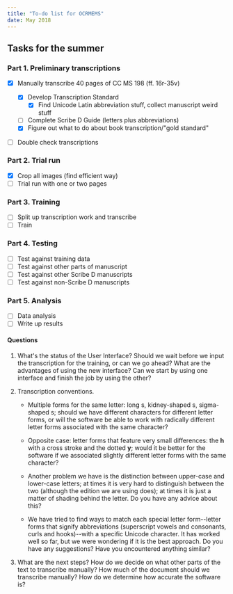 ```yaml
---
title: "To-do list for OCRMEMS"
date: May 2018
---
```


## Tasks for the summer

### Part 1. Preliminary transcriptions

- [x] Manually transcribe 40 pages of CC MS 198 (ff. 16r-35v)

    - [x] Develop Transcription Standard
        - [x] Find Unicode Latin abbreviation stuff, collect manuscript weird stuff
    - [ ] Complete Scribe D Guide (letters plus abbreviations)
    - [x] Figure out what to do about book transcription/"gold standard"

- [ ] Double check transcriptions

### Part 2. Trial run

- [X] Crop all images (find efficient way)
- [ ] Trial run with one or two pages

### Part 3. Training

- [ ] Split up transcription work and transcribe
- [ ] Train

### Part 4. Testing

- [ ] Test against training data
- [ ] Test against other parts of manuscript
- [ ] Test against other Scribe D manuscripts
- [ ] Test against non-Scribe D manuscripts

### Part 5. Analysis

- [ ] Data analysis
- [ ] Write up results

#### Questions

1. What's the status of the User Interface? Should we wait before we input the transcription for the training, or can we go ahead? What are the advantages of using the new interface? Can we start by using one interface and finish the job by using the other?

2. Transcription conventions.

    - Multiple forms for the same letter: long s, kidney-shaped s, sigma-shaped s; should we have different characters for different letter forms, or will the software be able to work with radically different letter forms associated with the same character?

    - Opposite case: letter forms that feature very small differences: the __h__ with a cross stroke and the dotted __y__; would it be better for the software if we associated slightly different letter forms with the same character?

    - Another problem we have is the distinction between upper-case and lower-case letters; at times it is very hard to distinguish between the two (although the edition we are using does); at times it is just a matter of shading behind the letter. Do you have any advice about this?

    - We have tried to find ways to match each special letter form--letter forms that signify abbreviations (superscript vowels and consonants, curls and hooks)--with a specific Unicode character. It has worked well so far, but we were wondering if it is the best approach. Do you have any suggestions? Have you encountered anything similar?

3. What are the next steps? How do we decide on what other parts of the text to transcribe manually? How much of the document should we transcribe manually? How do we determine how accurate the software is?
